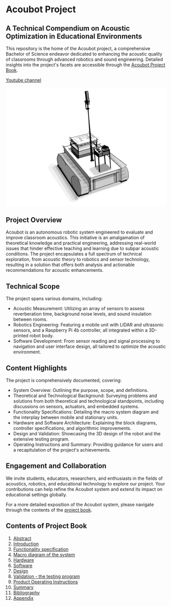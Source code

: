 # Acoubot Project

## A Technical Compendium on Acoustic Optimization in Educational Environments

This repository is the home of the Acoubot project, a comprehensive Bachelor of Science endeavor dedicated to enhancing the acoustic quality of classrooms through advanced robotics and sound engineering. Detailed insights into the project's facets are accessible through the [Acoubot Project Book](https://alex-winner.github.io/Acoubot/).

[Youtube channel](https://youtube.com/playlist?list=PLzhG3b3_v2r4OEy7i6Xh99i17cTllAEFE&si=7O4T2HUXNfkJcdq2)


![](docs/img/robot_pic.png)


## Project Overview
Acoubot is an autonomous robotic system engineered to evaluate and improve classroom acoustics. This initiative is an amalgamation of theoretical knowledge and practical engineering, addressing real-world issues that hinder effective teaching and learning due to subpar acoustic conditions. The project encapsulates a full spectrum of technical exploration, from acoustic theory to robotics and sensor technology, resulting in a solution that offers both analysis and actionable recommendations for acoustic enhancements.

## Technical Scope

The project spans various domains, including:

* Acoustic Measurement: Utilizing an array of sensors to assess reverberation time, background noise levels, and sound insulation between rooms.
* Robotics Engineering: Featuring a mobile unit with LIDAR and ultrasonic sensors, and a Raspberry Pi 4b controller, all integrated within a 3D-printed robot body.
* Software Development: From sensor reading and signal processing to navigation and user interface design, all tailored to optimize the acoustic environment.

## Content Highlights

The project is comprehensively documented, covering:

* System Overview: Outlining the purpose, scope, and definitions.
* Theoretical and Technological Background: Surveying problems and solutions from both theoretical and technological standpoints, including discussions on sensors, actuators, and embedded systems.
* Functionality Specifications: Detailing the macro system diagram and the interplay between mobile and stationary units.
* Hardware and Software Architecture: Explaining the block diagrams, controller specifications, and algorithmic improvements.
* Design and Validation: Showcasing the 3D design of the robot and the extensive testing program.
* Operating Instructions and Summary: Providing guidance for users and a recapitulation of the project's achievements.

## Engagement and Collaboration

We invite students, educators, researchers, and enthusiasts in the fields of acoustics, robotics, and educational technology to explore our project. Your contributions can help refine the Acoubot system and extend its impact on educational settings globally.

For a more detailed exposition of the Acoubot system, please navigate through the contents of the [project book](https://alex-winner.github.io/Acoubot/).

## Contents of Project Book
1. [Abstract](https://alex-winner.github.io/Acoubot/#1-abstract)
2. [Introduction](https://alex-winner.github.io/Acoubot/#2-introduction)
3.	[Functionality specification](https://alex-winner.github.io/Acoubot/#3-functionality-specification)
4.	[Macro diagram of the system](https://alex-winner.github.io/Acoubot/#4-macro-diagram-of-the-system)
5.	[Hardware](https://alex-winner.github.io/Acoubot/#5-hardware)
6.	[Software](https://alex-winner.github.io/Acoubot/#6-software)
7.	[Design](https://alex-winner.github.io/Acoubot/#7-design)
8.	[Validation - the testing program](https://alex-winner.github.io/Acoubot/#8-validation---testing-program)
9.	[Product Operating Instructions](https://alex-winner.github.io/Acoubot/#9-product-operating-instructions)	
10.	[Summary](https://alex-winner.github.io/Acoubot/#10-summary)
11.	[Bibliography](https://alex-winner.github.io/Acoubot/#11-bibliography)	
12.	[Appendix](https://alex-winner.github.io/Acoubot/#12-appendix)
